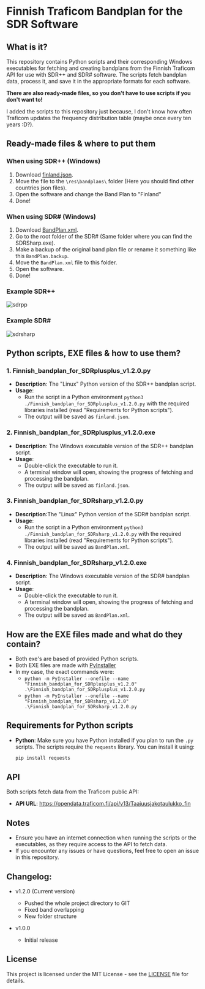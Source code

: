 # Finnish Traficom Bandplan for the SDR Software

## What is it?
This repository contains Python scripts and their corresponding Windows executables for fetching and creating bandplans from the Finnish Traficom API for use with SDR++ and SDR# software. The scripts fetch bandplan data, process it, and save it in the appropriate formats for each software.

**There are also ready-made files, so you don't have to use scripts if you don't want to!** 

I added the scripts to this repository just because, I don't know how often Traficom updates the frequency distribution table (maybe once every ten years :D?).

## Ready-made files & where to put them
### When using SDR++ (Windows)
1. Download [finland.json](https://github.com/ilarikokko/Finnish_bandplans_for_SDR/releases/download/v1.2.0/finland.json).
2. Move the file to the `\res\bandplans\` folder (Here you should find other countries json files).
3. Open the software and change the Band Plan to "Finland"
4. Done!

### When using SDR# (Windows)
1. Download [BandPlan.xml](https://github.com/ilarikokko/Finnish_bandplans_for_SDR/releases/download/v1.2.0/BandPlan.xml).
2. Go to the root folder of the SDR# (Same folder where you can find the SDRSharp.exe).
3. Make a backup of the original band plan file or rename it something like this `BandPlan.backup`.
4. Move the `BandPlan.xml` file to this folder.
5. Open the software.
6. Done!

### Example SDR++
![sdrpp](https://github.com/user-attachments/assets/6e351a5f-39e0-42b9-8f86-865da88fddcc)

### Example SDR#
![sdrsharp](https://github.com/user-attachments/assets/adfe46fa-1004-491c-828f-72e201de1549)


## Python scripts, EXE files & how to use them?
### 1. Finnish_bandplan_for_SDRplusplus_v1.2.0.py
- **Description**: The "Linux" Python version of the SDR++ bandplan script.
- **Usage**:
    - Run the script in a Python environment `python3 ./Finnish_bandplan_for_SDRplusplus_v1.2.0.py` with the required libraries installed (read "Requirements for Python scripts").
    - The output will be saved as `finland.json`.

### 2. Finnish_bandplan_for_SDRplusplus_v1.2.0.exe
- **Description**: The Windows executable version of the SDR++ bandplan script.
- **Usage**:
    - Double-click the executable to run it. 
    - A terminal window will open, showing the progress of fetching and processing the bandplan. 
    - The output will be saved as `finland.json`.

### 3. Finnish_bandplan_for_SDRsharp_v1.2.0.py
- **Description**:The "Linux" Python version of the SDR# bandplan script.
- **Usage**:
    - Run the script in a Python environment `python3 ./Finnish_bandplan_for_SDRsharp_v1.2.0.py` with the required libraries installed (read "Requirements for Python scripts").
    - The output will be saved as `BandPlan.xml`.

### 4. Finnish_bandplan_for_SDRsharp_v1.2.0.exe
- **Description**: The Windows executable version of the SDR# bandplan script.
- **Usage**:
    - Double-click the executable to run it.
    - A terminal window will open, showing the progress of fetching and processing the bandplan.
    - The output will be saved as `BandPlan.xml`.

## How are the EXE files made and what do they contain?
- Both exe's are based of provided Python scripts.
- Both EXE files are made with [PyInstaller](https://pyinstaller.org/en/stable/)
- In my case, the exact commands were:
    - `python -m PyInstaller --onefile --name "Finnish_bandplan_for_SDRplusplus_v1.2.0" .\Finnish_bandplan_for_SDRplusplus_v1.2.0.py`
    - `python -m PyInstaller --onefile --name "Finnish_bandplan_for_SDRsharp_v1.2.0" .\Finnish_bandplan_for_SDRsharp_v1.2.0.py`

## Requirements for Python scripts
- **Python**: Make sure you have Python installed if you plan to run the `.py` scripts. The scripts require the `requests` library. You can install it using:
    ```bash
    pip install requests
    ```

## API
Both scripts fetch data from the Traficom public API:
- **API URL**: https://opendata.traficom.fi/api/v13/Taajuusjakotaulukko_fin

## Notes
- Ensure you have an internet connection when running the scripts or the executables, as they require access to the API to fetch data.
- If you encounter any issues or have questions, feel free to open an issue in this repository.

## Changelog:
- v1.2.0 (Current version)
    - Pushed the whole project directory to GIT
    - Fixed band overlapping
    - New folder structure

- v1.0.0
    -  Initial release


## License
This project is licensed under the MIT License - see the [LICENSE](LICENSE) file for details.
